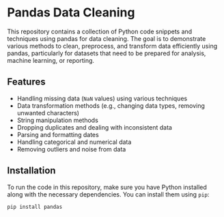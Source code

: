 # Pandas Data Cleaning

This repository contains a collection of Python code snippets and techniques using pandas for data cleaning. The goal is to demonstrate various methods to clean, preprocess, and transform data efficiently using pandas, particularly for datasets that need to be prepared for analysis, machine learning, or reporting.

## Features

- Handling missing data (`NaN` values) using various techniques
- Data transformation methods (e.g., changing data types, removing unwanted characters)
- String manipulation methods
- Dropping duplicates and dealing with inconsistent data
- Parsing and formatting dates
- Handling categorical and numerical data
- Removing outliers and noise from data

## Installation

To run the code in this repository, make sure you have Python installed along with the necessary dependencies. You can install them using `pip`:

```bash
pip install pandas
